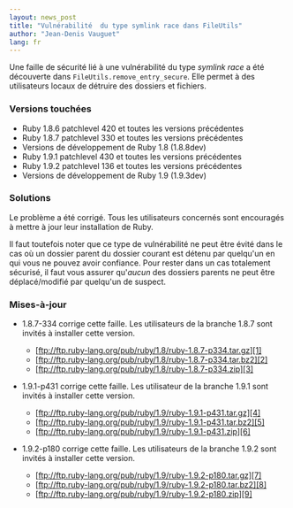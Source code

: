 ```yaml
---
layout: news_post
title: "Vulnérabilité  du type symlink race dans FileUtils"
author: "Jean-Denis Vauguet"
lang: fr
---
```


Une faille de sécurité lié à une vulnérabilité du type *symlink race* a
été découverte dans `FileUtils.remove_entry_secure`. Elle permet à des
utilisateurs locaux de détruire des dossiers et fichiers.

### Versions touchées

* Ruby 1.8.6 patchlevel 420 et toutes les versions précédentes
* Ruby 1.8.7 patchlevel 330 et toutes les versions précédentes
* Versions de développement de Ruby 1.8 (1.8.8dev)
* Ruby 1.9.1 patchlevel 430 et toutes les versions précédentes
* Ruby 1.9.2 patchlevel 136 et toutes les versions précédentes
* Versions de développement de Ruby 1.9 (1.9.3dev)

### Solutions

Le problème a été corrigé. Tous les utilisateurs concernés sont
encouragés à mettre à jour leur installation de Ruby.

Il faut toutefois noter que ce type de vulnérabilité ne peut être évité
dans le cas où un dossier parent du dossier courant est détenu par
quelqu\'un en qui vous ne pouvez avoir confiance. Pour rester dans un
cas totalement sécurisé, il faut vous assurer qu\'*aucun* des dossiers
parents ne peut être déplacé/modifié par quelqu\'un de suspect.

### Mises-à-jour

* 1\.8.7-334 corrige cette faille. Les utilisateurs de la branche 1.8.7
  sont invités à installer cette version.
  * [ftp://ftp.ruby-lang.org/pub/ruby/1.8/ruby-1.8.7-p334.tar.gz][1]
  * [ftp://ftp.ruby-lang.org/pub/ruby/1.8/ruby-1.8.7-p334.tar.bz2][2]
  * [ftp://ftp.ruby-lang.org/pub/ruby/1.8/ruby-1.8.7-p334.zip][3]

* 1\.9.1-p431 corrige cette faille. Les utilisateur de la branche 1.9.1
  sont invités à installer cette version.
  * [ftp://ftp.ruby-lang.org/pub/ruby/1.9/ruby-1.9.1-p431.tar.gz][4]
  * [ftp://ftp.ruby-lang.org/pub/ruby/1.9/ruby-1.9.1-p431.tar.bz2][5]
  * [ftp://ftp.ruby-lang.org/pub/ruby/1.9/ruby-1.9.1-p431.zip][6]

* 1\.9.2-p180 corrige cette faille. Les utilisateurs de la branche 1.9.2
  sont invités à installer cette version.
  * [ftp://ftp.ruby-lang.org/pub/ruby/1.9/ruby-1.9.2-p180.tar.gz][7]
  * [ftp://ftp.ruby-lang.org/pub/ruby/1.9/ruby-1.9.2-p180.tar.bz2][8]
  * [ftp://ftp.ruby-lang.org/pub/ruby/1.9/ruby-1.9.2-p180.zip][9]



[1]: ftp://ftp.ruby-lang.org/pub/ruby/1.8/ruby-1.8.7-p334.tar.gz 
[2]: ftp://ftp.ruby-lang.org/pub/ruby/1.8/ruby-1.8.7-p334.tar.bz2 
[3]: ftp://ftp.ruby-lang.org/pub/ruby/1.8/ruby-1.8.7-p334.zip 
[4]: ftp://ftp.ruby-lang.org/pub/ruby/1.9/ruby-1.9.1-p431.tar.gz 
[5]: ftp://ftp.ruby-lang.org/pub/ruby/1.9/ruby-1.9.1-p431.tar.bz2 
[6]: ftp://ftp.ruby-lang.org/pub/ruby/1.9/ruby-1.9.1-p431.zip 
[7]: ftp://ftp.ruby-lang.org/pub/ruby/1.9/ruby-1.9.2-p180.tar.gz 
[8]: ftp://ftp.ruby-lang.org/pub/ruby/1.9/ruby-1.9.2-p180.tar.bz2 
[9]: ftp://ftp.ruby-lang.org/pub/ruby/1.9/ruby-1.9.2-p180.zip 
